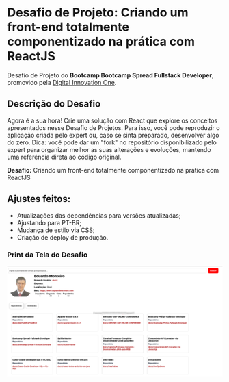 # Desafio de Projeto: Criando um front-end totalmente componentizado na prática com ReactJS

Desafio de Projeto do **Bootcamp Bootcamp Spread Fullstack Developer**, promovido pela [Digital Innovation One](https://www.dio.me).


## Descrição do Desafio

Agora é a sua hora! Crie uma solução com React que explore os conceitos apresentados nesse Desafio de Projetos. Para isso, você pode reproduzir o aplicação criada pelo expert ou, caso se sinta preparado, desenvolver algo do zero. Dica: você pode dar um "fork" no repositório disponibilizado pelo expert para organizar melhor as suas alterações e evoluções, mantendo uma referência direta ao código original.

**Desafio:** Criando um front-end totalmente componentizado na prática com ReactJS

## Ajustes feitos:

* Atualizações das dependências para versões atualizadas;
* Ajustando para PT-BR;
* Mudança de estilo via CSS;
* Criação de deploy de produção.


### Print da Tela do Desafio
![Tela do Desafio](./github-api-interface/image/print.png)






